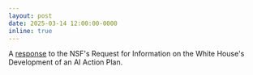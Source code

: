 ```yaml
---
layout: post
date: 2025-03-14 12:00:00-0000
inline: true
---
```


A <a href="https://ai.cornell.edu/securing-americas-ai-future-cornell-bowers-faculty-offers-recommendations-for-white-houses-ai-action-plan/">response</a> to the NSF's Request for Information on the White House's Development of an AI Action Plan.
